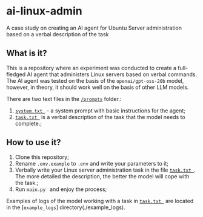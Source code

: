# ai-linux-admin
A case study on creating an AI agent for Ubuntu Server administration based on a verbal description of the task

## What is it?
This is a repository where an experiment was conducted to create a full-fledged AI agent that administers Linux servers based on verbal commands. The AI agent was tested on the basis of the `openai/gpt-oss-20b` model, however, in theory, it should work well on the basis of other LLM models.

There are two text files in the [`/prompts`](./prompts/) folder.:
1. [`system.txt `](./prompts/system.txt ) - a system prompt with basic instructions for the agent;
2. [`task.txt `](./prompts/task.txt ) is a verbal description of the task that the model needs to complete.;

## How to use it?
1. Clone this repository;
2. Rename `.env.example` to `.env` and write your parameters to it;
3. Verbally write your Linux server administration task in the file [`task.txt `](./prompts/task.txt ). The more detailed the description, the better the model will cope with the task.;
4. Run `main.py ` and enjoy the process;

Examples of logs of the model working with a task in [`task.txt `](./prompts/task.txt ) are located in the [`example_logs`] directory(./example_logs).